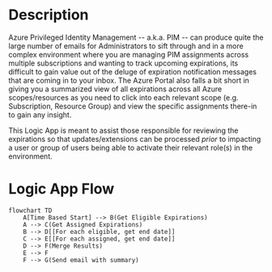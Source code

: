 # Description
Azure Privileged Identity Management -- a.k.a. PIM -- can produce quite the large number of emails for Administrators to sift through and in a more complex environment where you are managing PIM assignments across multiple subscriptions and wanting to track upcoming expirations, its difficult to gain value out of the deluge of expiration notification messages that are coming in to your inbox.  The Azure Portal also falls a bit short in giving you a summarized view of all expirations across all Azure scopes/resources as you need to click into each relevant scope (e.g. Subscription, Resource Group) and view the specific assignments there-in to gain any insight.

This Logic App is meant to assist those responsible for reviewing the expirations so that updates/extensions can be processed *prior* to impacting a user or group of users being able to activate their relevant role(s) in the environment.

# Logic App Flow
```mermaid
flowchart TD
    A[Time Based Start] --> B(Get Eligible Expirations)
    A --> C(Get Assigned Expirations)
    B --> D[[For each eligible, get end date]]
    C --> E[[For each assigned, get end date]]
    D --> F(Merge Results)
    E --> F
    F --> G(Send email with summary)
```
